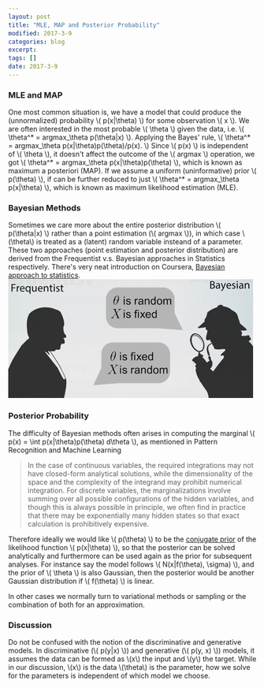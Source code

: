 ```yaml
---
layout: post
title: "MLE, MAP and Posterior Probability"
modified: 2017-3-9
categories: blog
excerpt:
tags: []
date: 2017-3-9
---
```


### MLE and MAP
One most common situation is, we have a model that could produce the (unnormalized) probability \\( p(x|\theta) \\) for some observation \\( x \\). 
We are often interested in the most probable \\( \theta \\) given the data, i.e.  \\( \theta^* = argmax_\theta p(\theta|x) \\).
Applying the Bayes' rule, \\( \theta^* = argmax_\theta p(x|\theta)p(\theta)/p(x). \\)
Since \\( p(x) \\) is independent of \\( \theta \\), it doesn't affect the outcome of the \\( argmax \\) operation, we got 
\\( \theta^* = argmax_\theta p(x|\theta)p(\theta) \\), which is known as maximum a posteriori (MAP).
If we assume a uniform (uninformative) prior \\( p(\theta) \\), if can be further reduced to just \\( \theta^* = argmax_\theta p(x|\theta) \\), which is known as maximum likelihood estimation (MLE).

### Bayesian Methods
Sometimes we care more about the entire posterior distribution \\( p(\theta|x) \\) rather than a point estimation (\\( argmax \\)), in which case \\(\theta\\) is treated as a (latent) random variable insteand of a parameter. These two approaches (point estimation and posterior distribution) are derived from the Frequentist v.s. Bayesian approaches in Statistics respectively. There's very neat introduction on Coursera, [Bayesian approach to statistics](https://www.coursera.org/learn/bayesian-methods-in-machine-learning/lecture/wTqJf/bayesian-approach-to-statistics).  
![bayesian](https://raw.githubusercontent.com/dontloo/dontloo.github.io/master/images/bayesian.png)  


### Posterior Probability
The difficulty of Bayesian methods often arises in computing the marginal \\( p(x) = \int p(x|\theta)p(\theta) d\theta \\), as mentioned in Pattern Recognition and Machine Learning
>  In the case of continuous variables, the required integrations may not have closed-form analytical solutions, 
while the dimensionality of the space and the complexity of the integrand may prohibit numerical integration. 
For discrete variables, the marginalizations involve summing over all possible configurations of the hidden variables, 
and though this is always possible in principle, we often find in practice that there may be exponentially many hidden states 
so that exact calculation is prohibitively expensive.

Therefore ideally we would like \\( p(\theta) \\) to be the [conjugate prior](https://en.wikipedia.org/wiki/Conjugate_prior) of the likelihood function \\( p(x|\theta) \\), so that the posterior can be solved analytically and furthermore can be used again as the prior for subsequent analyses.
For instance say the model follows \\( N(x|f(\theta), \sigma) \\), and the prior of \\( \theta \\) is also Gaussian,
then the posterior would be another Gaussian distribution if \\( f(\theta) \\) is linear.

In other cases we normally turn to variational methods or sampling or the combination of both for an approximation.

### Discussion
Do not be confused with the notion of the discriminative and generative models. In discriminative (\\( p(y\|x) \\)) and generative (\\( p(y, x) \\)) models, it assumes the data can be formed as \\(x\\) the input and \\(y\\) the target. While in our discussion, \\(x\\) is the data \\(\theta\\) is the parameter, how we solve for the parameters is independent of which model we choose.
